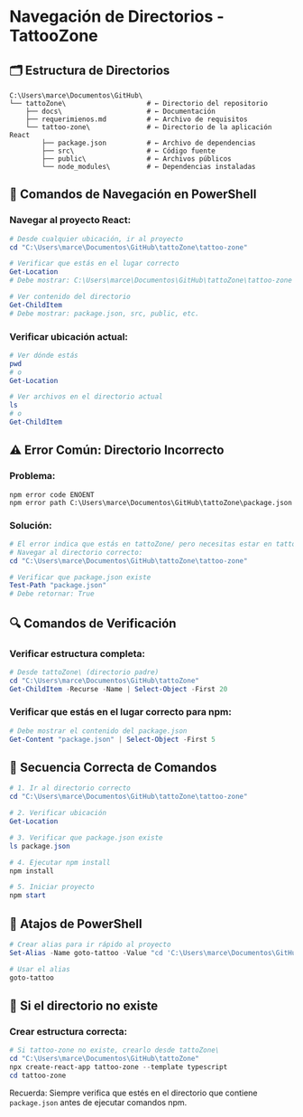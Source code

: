# Navegación de Directorios - TattooZone

## 🗂️ Estructura de Directorios

```
C:\Users\marce\Documentos\GitHub\
└── tattoZone\                    # ← Directorio del repositorio
    ├── docs\                     # ← Documentación
    ├── requerimienos.md          # ← Archivo de requisitos
    └── tattoo-zone\              # ← Directorio de la aplicación React
        ├── package.json          # ← Archivo de dependencias
        ├── src\                  # ← Código fuente
        ├── public\               # ← Archivos públicos
        └── node_modules\         # ← Dependencias instaladas
```

## 🚀 Comandos de Navegación en PowerShell

### Navegar al proyecto React:
```powershell
# Desde cualquier ubicación, ir al proyecto
cd "C:\Users\marce\Documentos\GitHub\tattoZone\tattoo-zone"

# Verificar que estás en el lugar correcto
Get-Location
# Debe mostrar: C:\Users\marce\Documentos\GitHub\tattoZone\tattoo-zone

# Ver contenido del directorio
Get-ChildItem
# Debe mostrar: package.json, src, public, etc.
```

### Verificar ubicación actual:
```powershell
# Ver dónde estás
pwd
# o
Get-Location

# Ver archivos en el directorio actual
ls
# o
Get-ChildItem
```

## ⚠️ Error Común: Directorio Incorrecto

### Problema:
```
npm error code ENOENT
npm error path C:\Users\marce\Documentos\GitHub\tattoZone\package.json
```

### Solución:
```powershell
# El error indica que estás en tattoZone/ pero necesitas estar en tattoo-zone/
# Navegar al directorio correcto:
cd "C:\Users\marce\Documentos\GitHub\tattoZone\tattoo-zone"

# Verificar que package.json existe
Test-Path "package.json"
# Debe retornar: True
```

## 🔍 Comandos de Verificación

### Verificar estructura completa:
```powershell
# Desde tattoZone\ (directorio padre)
cd "C:\Users\marce\Documentos\GitHub\tattoZone"
Get-ChildItem -Recurse -Name | Select-Object -First 20
```

### Verificar que estás en el lugar correcto para npm:
```powershell
# Debe mostrar el contenido del package.json
Get-Content "package.json" | Select-Object -First 5
```

## 🎯 Secuencia Correcta de Comandos

```powershell
# 1. Ir al directorio correcto
cd "C:\Users\marce\Documentos\GitHub\tattoZone\tattoo-zone"

# 2. Verificar ubicación
Get-Location

# 3. Verificar que package.json existe
ls package.json

# 4. Ejecutar npm install
npm install

# 5. Iniciar proyecto
npm start
```

## 📝 Atajos de PowerShell

```powershell
# Crear alias para ir rápido al proyecto
Set-Alias -Name goto-tattoo -Value "cd 'C:\Users\marce\Documentos\GitHub\tattoZone\tattoo-zone'"

# Usar el alias
goto-tattoo
```

## 🔧 Si el directorio no existe

### Crear estructura correcta:
```powershell
# Si tattoo-zone no existe, crearlo desde tattoZone\
cd "C:\Users\marce\Documentos\GitHub\tattoZone"
npx create-react-app tattoo-zone --template typescript
cd tattoo-zone
```

Recuerda: Siempre verifica que estés en el directorio que contiene `package.json` antes de ejecutar comandos npm.
